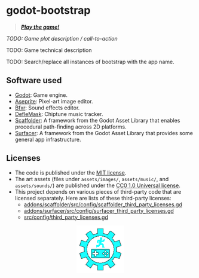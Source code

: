 # godot-bootstrap

> _**[Play the game!](TODO)**_

_TODO: Game plot description / call-to-action_

TODO: Game technical description

TODO: Search/replace all instances of bootstrap with the app name.

## Software used

-   [Godot](https://godotengine.org/): Game engine.
-   [Aseprite](https://www.aseprite.org/): Pixel-art image editor.
-   [Bfxr](https://www.bfxr.net/): Sound effects editor.
-   [DefleMask](https://deflemask.com/): Chiptune music tracker.
-   [Scaffolder](https://godotengine.org/asset-library/asset/969): A framework from the Godot Asset Library that enables procedural path-finding across 2D platforms.
-   [Surfacer](https://godotengine.org/asset-library/asset/968): A framework from the Godot Asset Library that provides some general app infrastructure.

## Licenses

-   The code is published under the [MIT license](LICENSE).
-   The art assets (files under `assets/images/`, `assets/music/`, and `assets/sounds/`) are published under the [CC0 1.0 Universal license](https://creativecommons.org/publicdomain/zero/1.0/deed.en).
-   This project depends on various pieces of third-party code that are licensed separately. Here are lists of these third-party licenses:
    -   [addons/scaffolder/src/config/scaffolder_third_party_licenses.gd](https://github.com/SnoringCatGames/scaffolder/blob/master/src/config/scaffolder_third_party_licenses.gd)
    -   [addons/surfacer/src/config/surfacer_third_party_licenses.gd](https://github.com/SnoringCatGames/surfacer/blob/master/src/config/surfacer_third_party_licenses.gd)
    -   [src/config/third_party_licenses.gd](./src/config/third_party_licenses.gd)

<p align="center">
  <img src="assets/images/loading.gif"
       alt="An animated GIF.">
</p>
